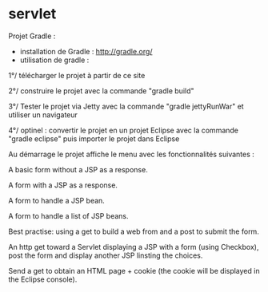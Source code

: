 # servlet

Projet Gradle :
  - installation de Gradle : http://gradle.org/
  - utilisation de gradle :
  
  1°/ télécharger le projet à partir de ce site
  
  2°/ construire le projet avec la commande "gradle build"
  
  3°/ Tester le projet via Jetty avec la commande "gradle jettyRunWar" et utiliser un navigateur
  
  4°/ optinel : convertir le projet en un projet Eclipse avec la commande "gradle eclipse" puis importer le projet dans Eclipse 

Au démarrage le projet affiche le menu avec les fonctionnalités suivantes :

A basic form without a JSP as a response.

A form with a JSP as a response.

A form to handle a JSP bean.

A form to handle a list of JSP beans.

Best practise: using a get to build a web from and a post to submit the form.

An http get toward a Servlet displaying a JSP with a form (using Checkbox), post the form and display another JSP linsting the choices.

Send a get to obtain an HTML page + cookie (the cookie will be displayed in the Eclipse console).
